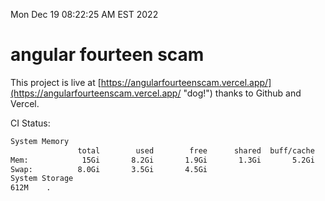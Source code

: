 Mon Dec 19 08:22:25 AM EST 2022

# angular fourteen scam


This project is live at [https://angularfourteenscam.vercel.app/](https://angularfourteenscam.vercel.app/ "dog!") thanks to Github and Vercel.

CI Status: 

```bash
System Memory
               total        used        free      shared  buff/cache   available
Mem:            15Gi       8.2Gi       1.9Gi       1.3Gi       5.2Gi       5.4Gi
Swap:          8.0Gi       3.5Gi       4.5Gi
System Storage
612M	.
```
```bash
